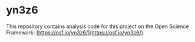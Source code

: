 # yn3z6

This repository contains analysis code for this project on the Open Science Framework: [https://osf.io/yn3z6/](https://osf.io/yn3z6/).
